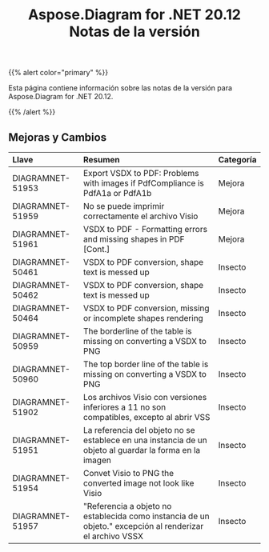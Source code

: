 ﻿---
title: Aspose.Diagram for .NET 20.12 Notas de la versión
type: docs
weight: 8
url: /es/net/aspose-diagram-for-net-20-12-release-notes/
---
{{% alert color="primary" %}}

Esta página contiene información sobre las notas de la versión para Aspose.Diagram for .NET 20.12.

{{% /alert %}}
## **Mejoras y Cambios**  ##

|**Llave**|**Resumen**|**Categoría**|
|:- |:- |:- |
|DIAGRAMNET-51953|Export VSDX to PDF: Problems with images if PdfCompliance is PdfA1a or PdfA1b|Mejora|
|DIAGRAMNET-51959|No se puede imprimir correctamente el archivo Visio|Mejora|
|DIAGRAMNET-51961|VSDX to PDF - Formatting errors and missing shapes in PDF [Cont.]|Mejora|
|DIAGRAMNET-50461|VSDX to PDF conversion, shape text is messed up|Insecto|
|DIAGRAMNET-50462|VSDX to PDF conversion, shape text is messed up|Insecto|
|DIAGRAMNET-50464|VSDX to PDF conversion, missing or incomplete shapes rendering|Insecto|
|DIAGRAMNET-50959|The borderline of the table is missing on converting a VSDX to PNG|Insecto|
|DIAGRAMNET-50960|The top border line of the table is missing on converting a VSDX to PNG|Insecto|
|DIAGRAMNET-51902|Los archivos Visio con versiones inferiores a 11 no son compatibles, excepto al abrir VSS|Insecto|
|DIAGRAMNET-51951|La referencia del objeto no se establece en una instancia de un objeto al guardar la forma en la imagen|Insecto|
|DIAGRAMNET-51954|Convet Visio to PNG the converted image not look like Visio|Insecto|
|DIAGRAMNET-51957|"Referencia a objeto no establecida como instancia de un objeto." excepción al renderizar el archivo VSSX|Insecto|



